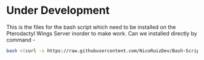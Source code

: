 # Under Development
This is the files for the bash script which need to be installed on the Pterodactyl Wings Server inorder to make work. Can we installed directly by command -

```bash
bash <(curl -s https://raw.githubusercontent.com/NicoRuizDev/Bash-Scripts/main/ptero-backup.sh)
```
